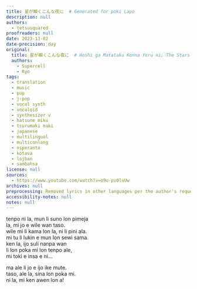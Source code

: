 ```yaml
---
title: 星が瞬くこんな夜に  # Generated for poki Lapo
description: null
authors:
  - tetsusquared
proofreaders: null
date: 2023-11-02
date-precision: day
original:
  title: 星が瞬くこんな夜に  # Hoshi ga Matataku Konna Yoru ni; The Stars Twinkle on a Night Like This
  authors:
    - Supercell
    - Ryo
tags:
  - translation
  - music
  - pop
  - j-pop
  - vocal synth
  - vocaloid
  - synthesizer v
  - hatsune miku
  - tsurumaki maki
  - japanese
  - multilingual
  - multiconlang
  - esperanto
  - kotava
  - lojban
  - sambahsa
license: null
sources:
  - https://www.youtube.com/watch?v=o9u-pv0luUw
archives: null
preprocessing: Removed lyrics in other languages per the author's request.
accessibility-notes: null
notes: null
---
```


<!-- [Lyrics in other languages removed] -->

tenpo ni la, mun li suno lon pimeja  \
la, mi jo e wile wan taso.  \
wile mi li kama lon la, ni li pini ala.  \
mi tu li lukin e mun lon sewi sama.  \
ken la, ijo suli nanpa wan  \
li lon poka mi lon tenpo ale,  \
mi toki e insa e ni...

<!-- [Lyrics in other languages removed] -->

ma ale li jo e ijo ike mute.  \
taso, ale la, sina lon poka mi.  \
ni la, mi ken awen lon a!

<!-- [Lyrics in other languages removed] -->
